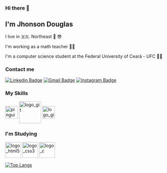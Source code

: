 ### Hi there 👋

## I'm Jhonson Douglas 
I live in 🇧🇷. Northeast 🌅 😎

I'm working as a math teacher :man_teacher:

I'm a computer science student at the Federal University of Ceará - UFC :man_technologist:

### Contact me
[![Linkedin Badge](https://img.shields.io/badge/-Jhonson%20Carneiro-6633cc?style=flat-square&logo=Linkedin&logoColor=white&link=https://www.linkedin.com/in/jhonson-carneiro-838190118/)](https://www.linkedin.com/in/jhonson-carneiro-838190118/) 
[![Gmail Badge](https://img.shields.io/badge/-jhonsondouglasr@gmail.com-6633cc?style=flat-square&logo=Gmail&red=white&link=mailto:jhonsondouglasr@gmail.com)](mailto:jhonsondouglasr@gmail.com)
[![Instagram Badge](https://img.shields.io/badge/-Instagram-blueCyan?style=flat-square&logo=Instagram&logoColor=white&link=https://www.instagram.com/carneirojhonson/)](https://www.instagram.com/carneirojhonson/)  
### My Skills
<img align="center" src="https://cdn.jsdelivr.net/gh/devicons/devicon/icons/linux/linux-plain.svg" alt="pinguim_Linux" width="40" height="40" style="max-width:100%;"></img>
<img align="center" src="https://cdn.jsdelivr.net/gh/devicons/devicon/icons/git/git-original-wordmark.svg" alt="logo_git" width="70" height="70" style="max-width:100%;"></img>
<img align="center" src="https://cdn.jsdelivr.net/gh/devicons/devicon/icons/github/github-original-wordmark.svg" alt="logo_github" width="40" height="40" style="max-width:100%;"></img>
  
### I'm Studying
<img align="center" src="https://cdn.jsdelivr.net/gh/devicons/devicon/icons/html5/html5-original-wordmark.svg" alt="logo_html5" width="50" height="50" style="max-width:100%;"></img>
<img align="center" src="https://cdn.jsdelivr.net/gh/devicons/devicon/icons/css3/css3-original-wordmark.svg" alt="logo_css3" width="50" height="50" style="max-width:100%;"></img>
<img align="center" src="https://cdn.jsdelivr.net/gh/devicons/devicon/icons/c/c-original.svg" alt="logo_c" width="50" height="50" style="max-width:100%;"></img>

[![Top Langs](https://github-readme-stats.vercel.app/api/top-langs/?username=jhonsondrc&langs_count=8)](https://github.com/jhonsondrc/github-readme-stats)
<!--
**jhonsondrc/jhonsondrc** is a ✨ _special_ ✨ repository because its `README.md` (this file) appears on your GitHub profile.

Here are some ideas to get you started:

- 🔭 I’m currently working on ...
- 🌱 I’m currently learning ...
- 👯 I’m looking to collaborate on ...
- 🤔 I’m looking for help with ...
- 💬 Ask me about ...
- 📫 How to reach me: ...
- 😄 Pronouns: ...
- ⚡ Fun fact: ...
-->
